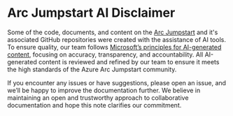 # Arc Jumpstart AI Disclaimer

Some of the code, documents, and content on the [Arc Jumpstart](https://aka.ms/ArcJumpstart) and it's associated GitHub repositories were created with the assistance of AI tools. To ensure quality, our team follows [Microsoft’s principles for AI-generated content](https://learn.microsoft.com/principles-for-ai-generated-content), focusing on accuracy, transparency, and accountability. All AI-generated content is reviewed and refined by our team to ensure it meets the high standards of the Azure Arc Jumpstart community.

If you encounter any issues or have suggestions, please open an issue, and we’ll be happy to improve the documentation further. We believe in maintaining an open and trustworthy approach to collaborative documentation and hope this note clarifies our commitment.
